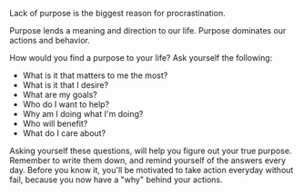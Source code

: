 Lack of purpose is the biggest reason for procrastination.

Purpose lends a meaning and direction to our life. Purpose dominates our actions and behavior.

How would you find a purpose to your life?  Ask yourself the following:

* What is it that matters to me the most?
* What is it that I desire?
* What are my goals?
* Who do I want to help?
* Why am I doing what I'm doing?
* Who will benefit?
* What do I care about?

Asking yourself these questions, will help you figure out your true purpose. Remember to write them down, and remind yourself of the answers every day. Before you know it, you'll be motivated to take action everyday without fail, because you now have a "why" behind your actions.
